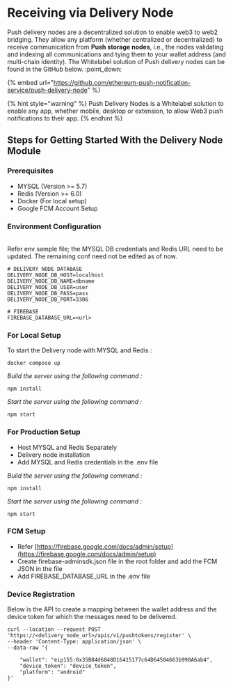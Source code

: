 # Receiving via Delivery Node

Push delivery nodes are a decentralized solution to enable web3 to web2 bridging. They allow any platform (whether centralized or decentralized) to receive communication from **Push storage nodes**, i.e., the nodes validating and indexing all communications and tying them to your wallet address (and multi-chain identity). The Whitelabel solution of Push delivery nodes can be found in the GitHub below. :point\_down:

{% embed url="https://github.com/ethereum-push-notification-service/push-delivery-node" %}

{% hint style="warning" %}
Push Delivery Nodes is a Whitelabel solution to enable any app, whether mobile, desktop or extension, to allow Web3 push notifications to their app.&#x20;
{% endhint %}

## Steps for Getting Started With the Delivery Node Module <a href="#4da3" id="4da3"></a>

### Prerequisites



* MYSQL (Version >= 5.7)
* Redis (Version >= 6.0)
* Docker (For local setup)
* Google FCM Account Setup

### Environment Configuration

\
Refer env sample file; the MYSQL DB credentials and Redis URL need to be updated. The remaining conf need not be edited as of now.

```
# DELIVERY NODE DATABASE
DELIVERY_NODE_DB_HOST=localhost
DELIVERY_NODE_DB_NAME=dbname
DELIVERY_NODE_DB_USER=user
DELIVERY_NODE_DB_PASS=pass
DELIVERY_NODE_DB_PORT=3306

# FIREBASE
FIREBASE_DATABASE_URL=<url>

```

### For Local Setup

To start the Delivery node with MYSQL and Redis :

```
docker compose up

```

_Build the server using the following command :_

```
npm install
```

_Start the server using the following command :_

```
npm start
```

### For Production Setup

* Host MYSQL and Redis Separately
* Delivery node installation
* Add MYSQL and Redis credentials in the .env file

_Build the server using the following command :_

```
npm install
```

_Start the server using the following command :_

```
npm start

```

### FCM Setup

* Refer [https://firebase.google.com/docs/admin/setup](https://firebase.google.com/docs/admin/setup)
* Create firebase-adminsdk.json file in the root folder and add the FCM JSON in the file
* Add FIREBASE\_DATABASE\_URL in the .env file

### Device Registration

Below is the API to create a mapping between the wallet address and the device token for which the messages need to be delivered.

```
curl --location --request POST 'https://<delivery_node_url>/apis/v1/pushtokens/register' \
--header 'Content-Type: application/json' \
--data-raw '{
    
    "wallet": "eip155:0x35B84d6848D16415177c64D64504663b998A6ab4",
    "device_token": "device_token",
    "platform": "android"
}'

```
